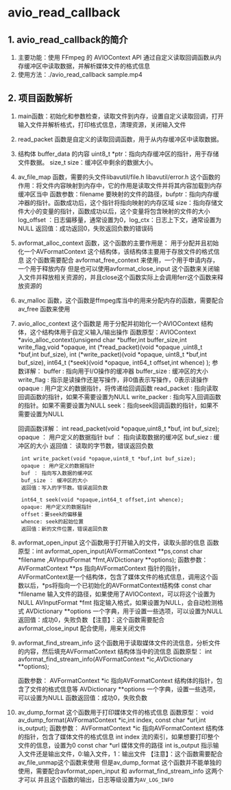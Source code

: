 ﻿# avio_read_callback

## 1. avio_read_callback的简介

1. 主要功能：使用 FFmpeg 的 AVIOContext API 通过自定义读取回调函数从内存缓冲区中读取数据，并解析媒体文件的格式信息
2. 使用方法：./avio_read_callback sample.mp4

## 2. 项目函数解析
1. main函数：初始化和参数检查，读取文件到内存，设置自定义读取回调，打开输入文件并解析格式，打印格式信息，清理资源，关闭输入文件
2. read_packet 函数是自定义的读取回调函数，用于从内存缓冲区中读取数据。
3. 结构体 buffer_data 的内容 uint8_t *ptr：指向内存缓冲区的指针，用于存储文件数据。 size_t size：缓冲区中剩余的数据大小。


1. av_file_map 函数，需要的头文件libavutil/file.h libavutil/error.h 这个函数的作用：将文件内容映射到内存中，它的作用是读取文件并将其内容加载到内存缓冲区当中
    函数参数：filename 要映射的文件的路径，bufptr：指向内存缓冲器的指针。函数成功后，这个指针将指向映射的内存区域
              size：指向存储文件大小的变量的指针，函数成功以后，这个变量将包含映射的文件的大小
              log_offset ：日志偏移量，通常设置为0，log_ctx：日志上下文，通常设置为NULL
    返回值：成功返回0，失败返回负数的错误码
2. avformat_alloc_context 函数，这个函数的主要作用是： 用于分配并且初始化一个AVFormatContext 这个结构体，该结构体主要用于存放文件的格式信息
    这个函数需要配合 avformat_free_context 来使用，一个用于申请内存，一个用于释放内存
    但是也可以使用avformat_close_input 这个函数来关闭输入文件并释放相关资源的，并且close这个函数实际上会调用ferr这个函数来释放资源的
3. av_malloc 函数，这个函数是ffmpeg库当中的用来分配内存的函数，需要配合av_free 函数来使用
4. avio_alloc_context 这个函数是 用于分配并初始化一个AVIOContext 结构体，这个结构体用于自定义输入/输出操作
    函数原型：AVIOContext *avio_alloc_context(unsigend char *buffer,int buffer_size,int write_flag,void *opaque,
              int (*read_packet)(void *opaque ,uint8_t *buf,int buf_size),
              int (*write_packet)(void *opaque, uint8_t *buf,int buf_size),
              int64_t (*seek)(void *opaque, int64_t offset,int whence)
                );
    参数详解：
        buffer : 指向用于I/O操作的缓冲器
        buffer_size : 缓冲区的大小
        write_flag : 指示是读操作还是写操作，非0值表示写操作，0表示读操作
        opaque : 用户定义的数据指针，将传递给回调函数
        read_packet : 指向读取回调函数的指针，如果不需要设置为NULL
        write_packer : 指向写入回调函数的指针。如果不需要设置为NULL
        seek：指向seek回调函数的指针，如果不需要设置为NULL
    
    回调函数详解：
        int read_packet(void *opaque,uint8_t *buf, int buf_size);
        opaque ： 用户定义的数据指针
        buf ： 指向读取数据的缓冲区
        buf_siez : 缓冲区的大小
        返回值： 读取的字节数，错误返回负数

        int write_packet(void *opaque,uint8_t *buf,int buf_size);
        opaque : 用户定义的数据指针
        buf ： 指向写入数据的缓冲区
        buf_size ： 缓冲区的大小
        返回值：写入的字节数。错误返回负数

        int64_t seek(void *opaque,int64_t offset,int whence);
        opaque: 用户定义的数据指针
        offset：要seek的偏移量
        whence: seek的起始位置
        返回值：新的文件位置，错误返回负数

5. avformat_open_input 这个函数用于打开输入的文件，读取头部的信息
    函数原型：int avformat_open_input(AVFormatContext **ps,const char *filename ,AVInputFormat *fmt,AVDictionary **options);
    函数参数：
        AVFormatContext **ps 指向AVFormatContext 指针的指针，AVFormatContext是一个结构体，包含了媒体文件的格式信息，调用这个函数以后，*ps将指向一个已初始化的AVFormatContext结构体
        const char *filename 输入文件的路径，如果使用了AVIOContext，可以将这个设置为NULL
        AVInputFormat *fmt 指定输入格式，如果设置为NULL，会自动检测格式
        AVDictionary **options 一个字典，用于设置一些选项，可以设置为NULL
        返回值：成功0，失败负数
    【注意】：这个函数需要配合 avformat_close_input 配合使用，用来关闭文件

6. avformat_find_stream_info 这个函数用于读取媒体文件的流信息，分析文件的内容，然后填充AVFormatContext 结构体当中的流信息
    函数原型：
        int avformat_find_stream_info(AVFormatContext *ic,AVDictionary **options);

    函数参数：
        AVFormatContext *ic 指向AVFormatContext 结构体的指针，包含了文件的格式信息等
        AVDictionary **options 一个字典，设置一些选项，可以设置为NULL
    函数返回值：成功0，失败负数
7. av_dump_format 这个函数用于打印媒体文件的格式信息
    函数原型：
        void av_dump_format(AVFormatContext *ic,int index, const char *url,int is_output);
    函数参数：
        AVFormatContext *ic 指向AVFormatContext 结构体的指针，包含了媒体文件的格式信息
        int index 流的索引，如果想要打印整个文件的信息，设置为0
        const char *url 媒体文件的路径
        int is_output 指示输入文件还是输出文件，0:输入文件，1：输出文件
    【注意】：这个函数需要配合av_file_unmap这个函数来使用
        但是av_dump_format 这个函数并不能单独的使用，需要配合avformat_open_input 和 avformat_find_stream_info 这两个才可以
        并且这个函数的输出，日志等级设置为`AV_LOG_INFO`